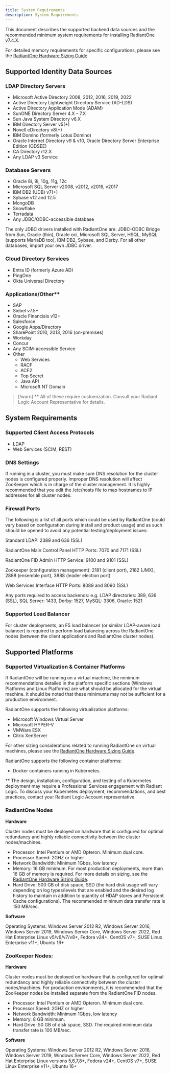 ```yaml
---
title: System Requirements
description: System Requirements
---
```


This document describes the supported backend data sources and the recommended minimum system requirements for installing RadiantOne v7.4.X.

For detailed memory requirements for specific configurations, please see the [RadiantOne Hardware Sizing Guide](/hardware-sizing-guide/01-introduction).

## Supported Identity Data Sources

### LDAP Directory Servers	

- Microsoft Active Directory 2008, 2012, 2016, 2019, 2022
- Active Directory Lightweight Directory Service (AD-LDS)
- Active Directory Application Mode (ADAM)
- SunONE Directory Server 4.X – 7.X
- Sun Java System Directory v6.X
- IBM Directory Server v5(+)
- Novell eDirectory v8(+)
- IBM Domino (formerly Lotus Domino)
- Oracle Internet Directory v9 & v10, Oracle   Directory Server Enterprise Edition (ODSEE)
- CA Directory r12.X
- Any LDAP v3 Service

### Database Servers	

- Oracle 8i, 9i, 10g, 11g, 12c
- Microsoft SQL Server v2008, v2012, v2016, v2017
- IBM DB2 (UDB) v7(+)
- Sybase v12 and 12.5
- MongoDB
- Snowflake
- Terradata
- Any JDBC/ODBC-accessible database

The only JDBC drivers installed with RadiantOne are: JDBC-ODBC Bridge from Sun, Oracle (thin), Oracle oci, Microsoft SQL Server, HSQL, MySQL (supports MariaDB too), IBM DB2, Sybase, and Derby. For all other databases, import your own JDBC driver.

### Cloud Directory Services

- Entra ID (formerly Azure AD)
- PingOne
- Okta Universal Directory

### Applications/Other**

- SAP
- Siebel v7.5+
- Oracle Financials v12+
- Salesforce
- Google Apps/Directory
- SharePoint 2010, 2013, 2016 (on-premises)
- Workday
- Concur
- Any SCIM-accessible Service
- Other
    - 	Web Services
    - 	RACF
    -	ACF2
    -	Top Secret
    -	Java API
    -  	Microsoft NT Domain

>[!warn] ** All of these require customization. Consult your Radiant Logic Account Representative for details.

## System Requirements

### Supported Client Access Protocols

- LDAP
- Web Services (SCIM, REST)

### DNS Settings

If running in a cluster, you must make sure DNS resolution for the cluster nodes is configured properly. Improper DNS resolution will affect ZooKeeper which is in charge of the cluster management. It is highly recommended that you edit the /etc/hosts file to map hostnames to IP addresses for all cluster nodes. 

### Firewall Ports

The following is a list of all ports which could be used by RadiantOne (could vary based on configuration during install and product usage) and as such should be opened to avoid any potential testing/deployment issues:

Standard LDAP: 2389 and 636 (SSL)

RadiantOne Main Control Panel HTTP Ports: 7070 and 7171 (SSL)

RadiantOne FID Admin HTTP Service: 9100 and 9101 (SSL)

Zookeeper (configuration management): 2181 (client port), 2182 (JMX), 2888 (ensemble port), 3888 (leader election port)

Web Services Interface HTTP Ports: 8089 and 8090 (SSL)

Any ports required to access backends: e.g. LDAP directories: 389, 636 (SSL), SQL Server: 1433, Derby: 1527, MySQL: 3306, Oracle: 1521

### Supported Load Balancer

For cluster deployments, an F5 load balancer (or similar LDAP-aware load balancer) is required to perform load balancing across the RadiantOne nodes (between the client applications and RadiantOne cluster nodes).

## Supported Platforms

### Supported Virtualization & Container Platforms

If RadiantOne will be running on a virtual machine, the minimum recommendations detailed in the platform specific sections (Windows Platforms and Linux Platforms) are what should be allocated for the virtual machine. It should be noted that these minimums may not be sufficient for a production environment.

RadiantOne supports the following virtualization platforms:

-	Microsoft Windows Virtual Server
-	Microsoft HYPER-V
-	VMWare ESX
-	Citrix XenServer

For other sizing considerations related to running RadiantOne on virtual machines, please see the [RadiantOne Hardware Sizing Guide](/hardware-sizing-guide/01-introduction).

RadiantOne supports the following container platforms:

-	Docker containers running in Kubernetes.

** The design, installation, configuration, and testing of a Kubernetes deployment may require a Professional Services engagement with Radiant Logic. To discuss your Kubernetes deployment, recommendations, and best practices, contact your Radiant Logic Account representative.

### RadiantOne Nodes

**Hardware**

Cluster nodes must be deployed on hardware that is configured for optimal redundancy and highly reliable connectivity between the cluster nodes/machines.

-    Processor: Intel Pentium or AMD Opteron. Minimum dual core.
-    Processor Speed: 2GHZ or higher
-    Network Bandwidth: Minimum 1Gbps, low latency
-    Memory: 16 GB minimum. For most production deployments, more than 16 GB of memory is required. For more details on sizing, see the [RadiantOne Hardware Sizing Guide](/hardware-sizing-guide/01-introduction).
-    Hard Drive: 500 GB of disk space, SSD (the hard disk usage will vary depending on log types/levels that are enabled and the desired log history to maintain in addition to quantity of HDAP stores and Persistent Cache configurations). The recommended minimum data transfer rate is 150 MB/sec.

**Software**

Operating Systems: Windows Server 2012 R2, Windows Server 2016, Windows Server 2019, Windows Server Core, Windows Server 2022, Red Hat Enterprise Linux v5/v6/v7/v8+, Fedora v24+, CentOS v7+, SUSE Linux Enterprise v11+, Ubuntu 16+

### ZooKeeper Nodes:

**Hardware**

Cluster nodes must be deployed on hardware that is configured for optimal redundancy and highly reliable connectivity between the cluster nodes/machines. For production environments, it is recommended that the ZooKeeper nodes be installed separate from the RadiantOne FID nodes.

-    Processor: Intel Pentium or AMD Opteron. Minimum dual core.
-    Processor Speed: 2GHZ or higher
-    Network Bandwidth: Minimum 1Gbps, low latency
-    Memory: 8 GB minimum.
-    Hard Drive: 50 GB of disk space, SSD. The required minimum data transfer rate is 100 MB/sec.

**Software**

Operating Systems: Windows Server 2012 R2, Windows Server 2016, Windows Server 2019, Windows Server Core, Windows Server 2022, Red Hat Enterprise Linux versions 5,6,7,8+, Fedora v24+, CentOS v7+, SUSE Linux Enterprise v11+, Ubuntu 16+
